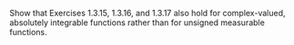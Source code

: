 Show that Exercises $1.3.15$, $1.3.16$, and $1.3.17$ also hold for complex-valued, absolutely integrable functions rather than for unsigned measurable functions.